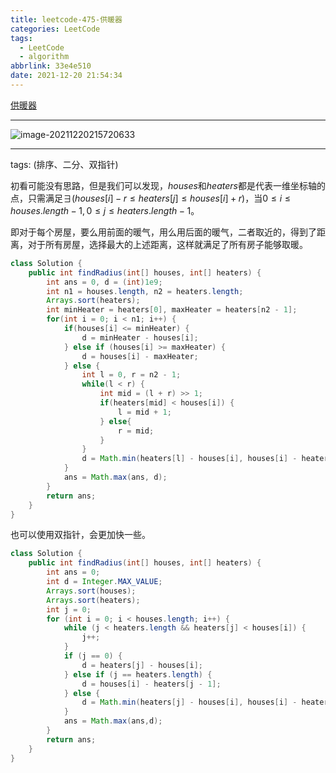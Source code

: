 ```yaml
---
title: leetcode-475-供暖器
categories: LeetCode
tags:
  - LeetCode
  - algorithm
abbrlink: 33e4e510
date: 2021-12-20 21:54:34
---
```


[供暖器](https://leetcode-cn.com/problems/heaters/)

<hr/>

![image-20211220215720633](https://gitee.com/cao_ziqiang/img/raw/master/20211220215720.png)

<hr/>

tags: (排序、二分、双指针)

初看可能没有思路，但是我们可以发现，$houses$和$heaters$都是代表一维坐标轴的点，只需满足$\exists( houses[i]-r \le heaters[j] \le houses[i]+r)$，当$0\le i \le houses.length-1,0 \le j \le heaters.length-1$。

即对于每个房屋，要么用前面的暖气，用么用后面的暖气，二者取近的，得到了距离，对于所有房屋，选择最大的上述距离，这样就满足了所有房子能够取暖。

```java
class Solution {
    public int findRadius(int[] houses, int[] heaters) {
        int ans = 0, d = (int)1e9;
        int n1 = houses.length, n2 = heaters.length;
        Arrays.sort(heaters);
        int minHeater = heaters[0], maxHeater = heaters[n2 - 1];
        for(int i = 0; i < n1; i++) {
            if(houses[i] <= minHeater) {
                d = minHeater - houses[i];
            } else if (houses[i] >= maxHeater) {
                d = houses[i] - maxHeater;
            } else {
                int l = 0, r = n2 - 1;
                while(l < r) {
                    int mid = (l + r) >> 1;
                    if(heaters[mid] < houses[i]) {
                        l = mid + 1;
                    } else{
                        r = mid;
                    }
                }
                d = Math.min(heaters[l] - houses[i], houses[i] - heaters[l - 1]);
            }
            ans = Math.max(ans, d);
        }
        return ans;
    }
}
```

也可以使用双指针，会更加快一些。

```java
class Solution {
    public int findRadius(int[] houses, int[] heaters) {
        int ans = 0;
        int d = Integer.MAX_VALUE;
        Arrays.sort(houses);
        Arrays.sort(heaters);
        int j = 0;
        for (int i = 0; i < houses.length; i++) {
            while (j < heaters.length && heaters[j] < houses[i]) {
                j++;
            }
            if (j == 0) {
                d = heaters[j] - houses[i];
            } else if (j == heaters.length) {
                d = houses[i] - heaters[j - 1];
            } else {
                d = Math.min(heaters[j] - houses[i], houses[i] - heaters[j - 1]);
            }
            ans = Math.max(ans,d);
        }
        return ans;
    }
}
```

